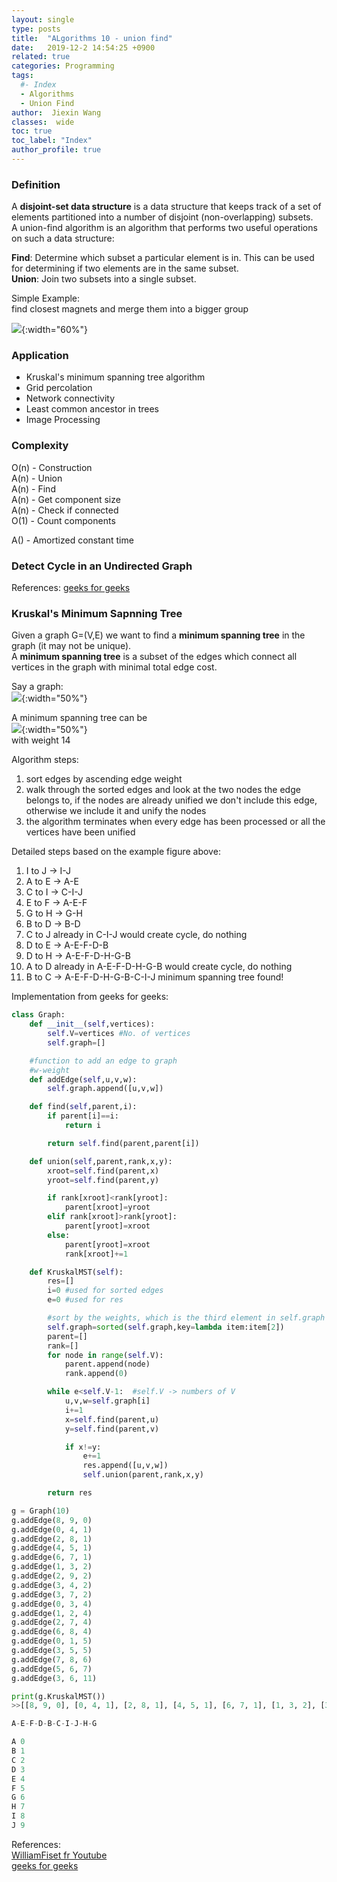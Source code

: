 ```yaml
---
layout: single
type: posts
title:  "ALgorithms 10 - union find"
date:   2019-12-2 14:54:25 +0900
related: true
categories: Programming
tags:
  #- Index
  - Algorithms
  - Union Find
author:  Jiexin Wang
classes:  wide
toc: true
toc_label: "Index"
author_profile: true
---
```


### Definition

A **disjoint-set data structure** is a data structure that keeps track of a set of elements partitioned into a number of disjoint (non-overlapping) subsets.  
A union-find algorithm is an algorithm that performs two useful operations on such a data structure:  

**Find**: Determine which subset a particular element is in. This can be used for determining if two elements are in the same subset.  
**Union**: Join two subsets into a single subset.  

Simple Example:  
find closest magnets and merge them into a bigger group  

![](https://ha5ha6.github.io/judy_blog/assets/images/unionfind.png){:width="60%"}

### Application

- Kruskal's minimum spanning tree algorithm
- Grid percolation
- Network connectivity
- Least common ancestor in trees
- Image Processing

### Complexity

O(n) - Construction  
A(n) - Union   
A(n) - Find  
A(n) - Get component size  
A(n) - Check if connected   
O(1) - Count components  

A() - Amortized constant time  

### Detect Cycle in an Undirected Graph

References:
[geeks for geeks](https://www.geeksforgeeks.org/union-find/)

### Kruskal's Minimum Sapnning Tree  
Given a graph G=(V,E) we want to find a **minimum spanning tree** in the graph (it may not be unique).  
A **minimum spanning tree** is a subset of the edges which connect all vertices in the graph with minimal total edge cost.  

Say a graph:  
![](https://ha5ha6.github.io/judy_blog/assets/images/mst.png){:width="50%"}

A minimum spanning tree can be  
![](https://ha5ha6.github.io/judy_blog/assets/images/mst2.png){:width="50%"}  
with weight 14

Algorithm steps:  
1. sort edges by ascending edge weight  
2. walk through the sorted edges and look at the two nodes the edge belongs to, if the nodes are already unified we don't include this edge, otherwise we include it and unify the nodes  
3. the algorithm terminates when every edge has been processed or all the vertices have been unified  

Detailed steps based on the example figure above:
1. I to J -> I-J
2. A to E -> A-E
3. C to I -> C-I-J
4. E to F -> A-E-F
5. G to H -> G-H
6. B to D -> B-D
7. C to J already in C-I-J would create cycle, do nothing
8. D to E -> A-E-F-D-B
9. D to H -> A-E-F-D-H-G-B
10. A to D already in A-E-F-D-H-G-B would create cycle, do nothing
11. B to C -> A-E-F-D-H-G-B-C-I-J minimum spanning tree found!

Implementation from geeks for geeks:

```python      
class Graph:
    def __init__(self,vertices):
        self.V=vertices #No. of vertices
        self.graph=[]

    #function to add an edge to graph
    #w-weight
    def addEdge(self,u,v,w):
        self.graph.append([u,v,w])

    def find(self,parent,i):
        if parent[i]==i:
            return i

        return self.find(parent,parent[i])

    def union(self,parent,rank,x,y):
        xroot=self.find(parent,x)
        yroot=self.find(parent,y)

        if rank[xroot]<rank[yroot]:
            parent[xroot]=yroot
        elif rank[xroot]>rank[yroot]:
            parent[yroot]=xroot
        else:
            parent[yroot]=xroot
            rank[xroot]+=1

    def KruskalMST(self):
        res=[]
        i=0 #used for sorted edges
        e=0 #used for res

        #sort by the weights, which is the third element in self.graph
        self.graph=sorted(self.graph,key=lambda item:item[2])
        parent=[]
        rank=[]
        for node in range(self.V):
            parent.append(node)
            rank.append(0)

        while e<self.V-1:  #self.V -> numbers of V
            u,v,w=self.graph[i]
            i+=1
            x=self.find(parent,u)
            y=self.find(parent,v)

            if x!=y:
                e+=1
                res.append([u,v,w])
                self.union(parent,rank,x,y)

        return res

g = Graph(10)
g.addEdge(8, 9, 0)
g.addEdge(0, 4, 1)
g.addEdge(2, 8, 1)
g.addEdge(4, 5, 1)
g.addEdge(6, 7, 1)
g.addEdge(1, 3, 2)
g.addEdge(2, 9, 2)
g.addEdge(3, 4, 2)
g.addEdge(3, 7, 2)
g.addEdge(0, 3, 4)
g.addEdge(1, 2, 4)
g.addEdge(2, 7, 4)
g.addEdge(6, 8, 4)
g.addEdge(0, 1, 5)
g.addEdge(3, 5, 5)
g.addEdge(7, 8, 6)
g.addEdge(5, 6, 7)
g.addEdge(3, 6, 11)

print(g.KruskalMST())
>>[[8, 9, 0], [0, 4, 1], [2, 8, 1], [4, 5, 1], [6, 7, 1], [1, 3, 2], [3, 4, 2], [3, 7, 2], [1, 2, 4]]

A-E-F-D-B-C-I-J-H-G

A 0
B 1
C 2
D 3
E 4
F 5
G 6
H 7
I 8
J 9
```



References:  
[WilliamFiset fr Youtube](https://www.youtube.com/watch?v=JZBQLXgSGfs)  
[geeks for geeks](https://www.geeksforgeeks.org/kruskals-minimum-spanning-tree-algorithm-greedy-algo-2/)
